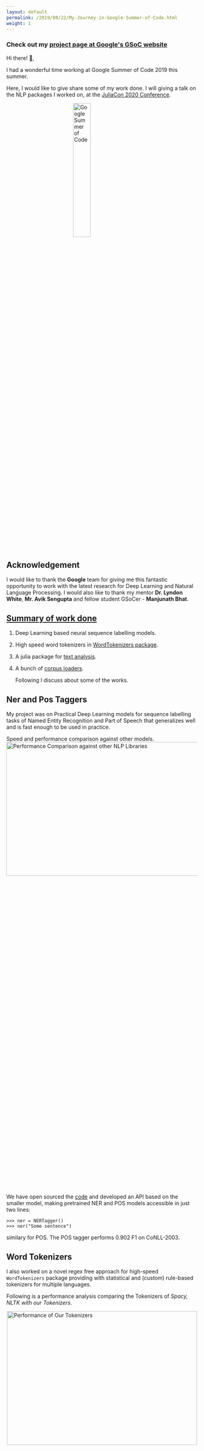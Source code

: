 ```yaml
---
layout: default
permalink: /2019/08/22/My-Journey-in-Google-Summer-of-Code.html
weight: 1
---
```



### Check out my [project page at Google's GSoC website](https://summerofcode.withgoogle.com/archive/2019/projects/4945754462879744/)


Hi there! 👋,

I had a wonderful time working at Google Summer of Code 2019 this summer. 

Here, I would like to give share some of my work done. I will giving a talk on the NLP packages I worked on, at the [JuliaCon 2020 Conference](https://live.juliacon.org/talk/Z8WWNV).

<style>
img {
  display: block;
  margin-left: auto;
  margin-right: auto;
  width: 30%;
  height: 30%;
}
</style>
<img src="../../../images/gsoc_logo.png" alt="Google Summer of Code">

## Acknowledgement

I would like to thank the **Google** team for giving me this fantastic opportunity to work with the latest research for Deep Learning and Natural Language Processing.
I would also like to thank my mentor **Dr. Lyndon White**, **Mr. Avik Sengupta** and fellow student GSoCer - **Manjunath Bhat**.

## <u> Summary of work done </u>

1. Deep Learning based neural sequence labelling models.

2. High speed word tokenizers in [WordTokenizers package](https://github.com/JuliaText/WordTokenizers.jl).

3. A julia package for [text analysis](https://github.com/JuliaText/TextAnalysis.jl).

4. A bunch of [corpus loaders](https://github.com/JuliaText/CorpusLoaders.jl).

   

   Following I discuss about some of the works. 

## Ner and Pos Taggers

My project was on Practical Deep Learning models for sequence labelling tasks of Named Entity Recognition and Part of Speech that generalizes well and is fast enough to be used in practice.

Speed and performance comparison against other models.
<img id="two" src="../../../images/ner_compare.png" alt="Performance Comparison against other NLP Libraries" style="width:1000px;">

We have open sourced the [code](https://github.com/Ayushk4/NER) and developed an API based on the smaller model, making pretrained NER and POS models accessible in just two lines:

`>>> ner = NERTagger()` <br>
`>>> ner("Some sentence")` <br>

similary for POS. The POS tagger performs 0.902 F1 on CoNLL-2003.

## Word Tokenizers

I also worked on a novel regex free approach for high-speed `WordTokenizers` package providing with statistical and (custom) rule-based tokenizers for multiple languages.


Following is a performance analysis comparing the Tokenizers of _Spacy, NLTK with our Tokenizers_.

<img id="tffwo" src="../../../images/tknzrs_plot.png" alt="Performance of Our Tokenizers" style="width:500px;">

This work has been published at [the Journal of Open Source Software](https://www.theoj.org/joss-papers/joss.01956/10.21105.joss.01956.pdf).

<iframe src="https://www.theoj.org/joss-papers/joss.01956/10.21105.joss.01956.pdf" width="100%" height="750px">


